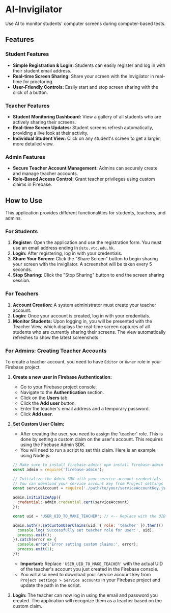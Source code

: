 # AI-Invigilator

Use AI to monitor students' computer screens during computer-based tests.

## Features

### Student Features

*   **Simple Registration & Login:** Students can easily register and log in with their student email address.
*   **Real-time Screen Sharing:** Share your screen with the invigilator in real-time for proctoring.
*   **User-Friendly Controls:** Easily start and stop screen sharing with the click of a button.

### Teacher Features

*   **Student Monitoring Dashboard:** View a gallery of all students who are actively sharing their screens.
*   **Real-time Screen Updates:** Student screens refresh automatically, providing a live look at their activity.
*   **Individual Student View:** Click on any student's screen to get a larger, more detailed view.

### Admin Features

*   **Secure Teacher Account Management:** Admins can securely create and manage teacher accounts.
*   **Role-Based Access Control:** Grant teacher privileges using custom claims in Firebase.

## How to Use

This application provides different functionalities for students, teachers, and admins.

### For Students

1.  **Register:** Open the application and use the registration form. You must use an email address ending in `@stu.vtc.edu.hk`.
2.  **Login:** After registering, log in with your credentials.
3.  **Share Your Screen:** Click the "Share Screen" button to begin sharing your screen with the invigilator. A screenshot will be taken every 5 seconds.
4.  **Stop Sharing:** Click the "Stop Sharing" button to end the screen sharing session.

### For Teachers

1.  **Account Creation:** A system administrator must create your teacher account.
2.  **Login:** Once your account is created, log in with your credentials.
3.  **Monitor Students:** Upon logging in, you will be presented with the Teacher View, which displays the real-time screen captures of all students who are currently sharing their screens. The view automatically refreshes to show the latest screenshots.

### For Admins: Creating Teacher Accounts

To create a teacher account, you need to have `Editor` or `Owner` role in your Firebase project.

1.  **Create a new user in Firebase Authentication:**
    *   Go to your Firebase project console.
    *   Navigate to the **Authentication** section.
    *   Click on the **Users** tab.
    *   Click the **Add user** button.
    *   Enter the teacher's email address and a temporary password.
    *   Click **Add user**.

2.  **Set Custom User Claim:**
    *   After creating the user, you need to assign the 'teacher' role. This is done by setting a custom claim on the user's account. This requires using the Firebase Admin SDK.
    *   You will need to run a script to set this claim. Here is an example using Node.js:

    ```javascript
    // Make sure to install firebase-admin: npm install firebase-admin
    const admin = require('firebase-admin');

    // Initialize the Admin SDK with your service account credentials
    // You can download your service account key from Project settings > Service accounts
    const serviceAccount = require('./path/to/your/serviceAccountKey.json');

    admin.initializeApp({
      credential: admin.credential.cert(serviceAccount)
    });

    const uid = 'USER_UID_TO_MAKE_TEACHER'; // <-- Replace with the UID of the user you created

    admin.auth().setCustomUserClaims(uid, { role: 'teacher' }).then(() => {
      console.log('Successfully set teacher role for user:', uid);
      process.exit();
    }).catch(error => {
      console.error('Error setting custom claims:', error);
      process.exit(1);
    });
    ```
    *   **Important:** Replace `'USER_UID_TO_MAKE_TEACHER'` with the actual UID of the teacher's account you just created in the Firebase console.
    *   You will also need to download your service account key from `Project settings > Service accounts` in your Firebase project and update the path in the script.

3.  **Login:** The teacher can now log in using the email and password you created. The application will recognize them as a teacher based on the custom claim.
